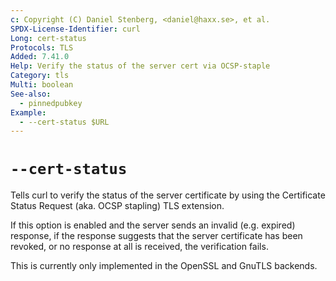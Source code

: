 ```yaml
---
c: Copyright (C) Daniel Stenberg, <daniel@haxx.se>, et al.
SPDX-License-Identifier: curl
Long: cert-status
Protocols: TLS
Added: 7.41.0
Help: Verify the status of the server cert via OCSP-staple
Category: tls
Multi: boolean
See-also:
  - pinnedpubkey
Example:
  - --cert-status $URL
---
```


# `--cert-status`

Tells curl to verify the status of the server certificate by using the
Certificate Status Request (aka. OCSP stapling) TLS extension.

If this option is enabled and the server sends an invalid (e.g. expired)
response, if the response suggests that the server certificate has been
revoked, or no response at all is received, the verification fails.

This is currently only implemented in the OpenSSL and GnuTLS backends.

